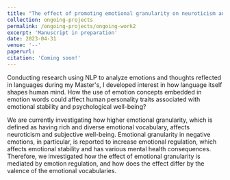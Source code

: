 ```yaml
---
title: "The effect of promoting emotional granularity on neuroticism and subjective well-being"
collection: ongoing-projects
permalink: /ongoing-projects/ongoing-work2
excerpt: 'Manuscript in preparation'
date: 2023-04-31
venue: '--'
paperurl:
citation: 'Coming soon!'
---
```

Conducting research using NLP to analyze emotions and thoughts reflected in languages during my Master's, I developed interest in how language itself shapes human mind. How the use of emotion concepts embedded in emotion words could affect human personality traits associated with emotional stability and psychological well-being?

We are currently investigating how higher emotional granularity, which is defined as having rich and diverse emotional vocabulary, affects neuroticism and subjective well-being. Emotional granularity in negative emotions, in particular, is reported to increase emotional regulation, which affects emotional stability and has various mental health consequences. Therefore, we investigated how the effect of emotional granularity is mediated by emotion regulation, and how does the effect differ by the valence of the emotional vocabularies.